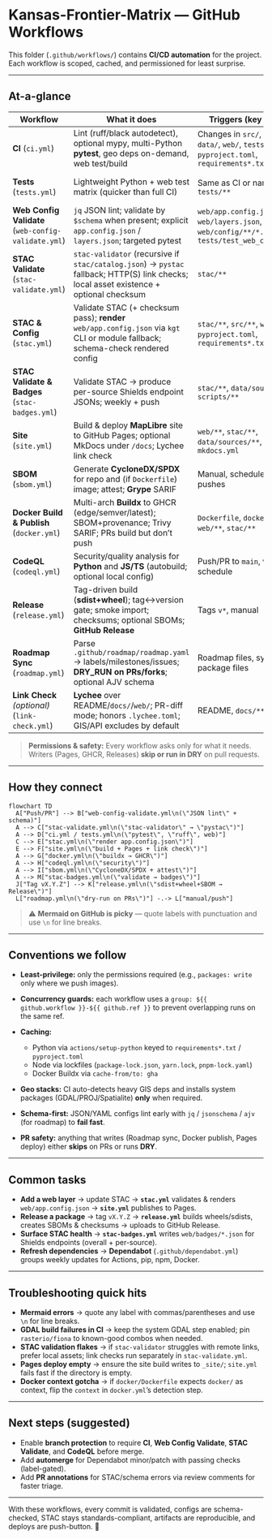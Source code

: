 # Kansas-Frontier-Matrix — GitHub Workflows

This folder (`.github/workflows/`) contains **CI/CD automation** for the project.  
Each workflow is scoped, cached, and permissioned for least surprise.

---

## At-a-glance

| Workflow | What it does | Triggers (key paths) | Outputs / Artifacts |
|---|---|---|---|
| **CI** (`ci.yml`) | Lint (ruff/black autodetect), optional mypy, multi-Python **pytest**, geo deps on-demand, web test/build | Changes in `src/`, `stac/`, `data/`, `web/`, `tests/`, `pyproject.toml`, `requirements*.txt` | `.artifacts/pytest-report.xml`, `.artifacts/coverage.xml`, build summary |
| **Tests** (`tests.yml`) | Lightweight Python + web test matrix (quicker than full CI) | Same as CI or narrowed to `tests/**` | `pytest-web-configs.xml` (when targeted), coverage (if `pytest-cov`) |
| **Web Config Validate** (`web-config-validate.yml`) | `jq` JSON lint; validate by `$schema` when present; explicit `app.config.json` / `layers.json`; targeted pytest | `web/app.config.json`, `web/layers.json`, `web/config/**/*.json`, `tests/test_web_configs.py` | Step summaries; `pytest-web-configs.xml` |
| **STAC Validate** (`stac-validate.yml`) | `stac-validator` (recursive if `stac/catalog.json`) → `pystac` fallback; HTTP(S) link checks; local asset existence + optional checksum | `stac/**` | `.artifacts/stac_validator.txt` |
| **STAC & Config** (`stac.yml`) | Validate STAC (+ checksum pass); **render** `web/app.config.json` via `kgt` CLI or module fallback; schema-check rendered config | `stac/**`, `src/**`, `web/**`, `pyproject.toml`, `requirements*.txt` | `.artifacts/stac_report.json`, `web/app.config.json` |
| **STAC Validate & Badges** (`stac-badges.yml`) | Validate STAC → produce per-source Shields endpoint JSONs; weekly + push | `stac/**`, `data/sources/**`, `scripts/**` | `web/badges/*.json`, `build/stac_report.json`, run summary |
| **Site** (`site.yml`) | Build & deploy **MapLibre** site to GitHub Pages; optional MkDocs under `/docs`; Lychee link check | `web/**`, `stac/**`, `data/sources/**`, `mkdocs.yml` | `_site/` artifact (Pages), link-check summary |
| **SBOM** (`sbom.yml`) | Generate **CycloneDX/SPDX** for repo and (if `Dockerfile`) image; attest; **Grype** SARIF | Manual, scheduled weekly, pushes | `artifacts/sbom/**`, SARIF uploads |
| **Docker Build & Publish** (`docker.yml`) | Multi-arch **Buildx** to GHCR (edge/semver/latest); SBOM+provenance; Trivy SARIF; PRs build but don’t push | `Dockerfile`, `docker/**`, `web/**`, `stac/**` | Pushed image (main/tags), `trivy-image.sarif` |
| **CodeQL** (`codeql.yml`) | Security/quality analysis for **Python** and **JS/TS** (autobuild; optional local config) | Push/PR to `main`, weekly schedule | Code Scanning results |
| **Release** (`release.yml`) | Tag-driven build (**sdist+wheel**); tag↔version gate; smoke import; checksums; optional SBOMs; **GitHub Release** | Tags `v*`, manual | `dist/**`, `CHECKSUMS.txt` attached to Release |
| **Roadmap Sync** (`roadmap.yml`) | Parse `.github/roadmap/roadmap.yaml` → labels/milestones/issues; **DRY_RUN on PRs/forks**; optional AJV schema | Roadmap files, sync script, package files | `build/roadmap-sync.log`, `build/plan.json` |
| **Link Check** *(optional)* (`link-check.yml`) | **Lychee** over README/`docs/`/`web/`; PR-diff mode; honors `.lychee.toml`; GIS/API excludes by default | README, `docs/**`, `web/**` | `lychee.md`, `lychee/results.json` |

> **Permissions & safety:** Every workflow asks only for what it needs.  
> Writers (Pages, GHCR, Releases) **skip or run in DRY** on pull requests.

---

## How they connect

```mermaid
flowchart TD
  A["Push/PR"] --> B["web-config-validate.yml\n(\"JSON lint\" + schema)"]
  A --> C["stac-validate.yml\n(\"stac-validator\" → \"pystac\")"]
  A --> D["ci.yml / tests.yml\n(\"pytest\", \"ruff\", web)"]
  C --> E["stac.yml\n(\"render app.config.json\")"]
  E --> F["site.yml\n(\"build + Pages + link check\")"]
  A --> G["docker.yml\n(\"buildx → GHCR\")"]
  A --> H["codeql.yml\n(\"security\")"]
  A --> I["sbom.yml\n(\"CycloneDX/SPDX + attest\")"]
  A --> M["stac-badges.yml\n(\"validate → badges\")"]
  J["Tag vX.Y.Z"] --> K["release.yml\n(\"sdist+wheel+SBOM → Release\")"]
  L["roadmap.yml\n(\"dry-run on PRs\")"] -.-> L["manual/push"]
````

> ⚠️ **Mermaid on GitHub is picky** — quote labels with punctuation and use `\n` for line breaks.

---

## Conventions we follow

* **Least-privilege:** only the permissions required (e.g., `packages: write` only where we push images).
* **Concurrency guards:** each workflow uses a `group: ${{ github.workflow }}-${{ github.ref }}` to prevent overlapping runs on the same ref.
* **Caching:**

  * Python via `actions/setup-python` keyed to `requirements*.txt` / `pyproject.toml`
  * Node via lockfiles (`package-lock.json`, `yarn.lock`, `pnpm-lock.yaml`)
  * Docker Buildx via `cache-from/to: gha`
* **Geo stacks:** CI auto-detects heavy GIS deps and installs system packages (GDAL/PROJ/Spatialite) **only** when required.
* **Schema-first:** JSON/YAML configs lint early with `jq` / `jsonschema` / `ajv` (for roadmap) to **fail fast**.
* **PR safety:** anything that writes (Roadmap sync, Docker publish, Pages deploy) either **skips** on PRs or runs **DRY**.

---

## Common tasks

* **Add a web layer** → update STAC → **`stac.yml`** validates & renders `web/app.config.json` → **`site.yml`** publishes to Pages.
* **Release a package** → tag `vX.Y.Z` → **`release.yml`** builds wheels/sdists, creates SBOMs & checksums → uploads to GitHub Release.
* **Surface STAC health** → **`stac-badges.yml`** writes `web/badges/*.json` for Shields endpoints (overall + per-source).
* **Refresh dependencies** → **Dependabot** (`.github/dependabot.yml`) groups weekly updates for Actions, pip, npm, Docker.

---

## Troubleshooting quick hits

* **Mermaid errors** → quote any label with commas/parentheses and use `\n` for line breaks.
* **GDAL build failures in CI** → keep the system GDAL step enabled; pin `rasterio/fiona` to known-good combos when needed.
* **STAC validation flakes** → if `stac-validator` struggles with remote links, prefer local assets; link checks run separately in `stac-validate.yml`.
* **Pages deploy empty** → ensure the site build writes to `_site/`; `site.yml` fails fast if the directory is empty.
* **Docker context gotcha** → if `docker/Dockerfile` expects `docker/` as context, flip the `context` in `docker.yml`’s detection step.

---

## Next steps (suggested)

* Enable **branch protection** to require **CI**, **Web Config Validate**, **STAC Validate**, and **CodeQL** before merge.
* Add **automerge** for Dependabot minor/patch with passing checks (label-gated).
* Add **PR annotations** for STAC/schema errors via review comments for faster triage.

---

With these workflows, every commit is validated, configs are schema-checked, STAC stays standards-compliant, artifacts are reproducible, and deploys are push-button. 🚀

```
```
